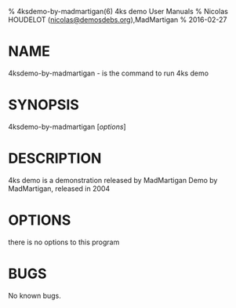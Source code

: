 % 4ksdemo-by-madmartigan(6) 4ks demo User Manuals
% Nicolas HOUDELOT (nicolas@demosdebs.org),MadMartigan
% 2016-02-27

# NAME
4ksdemo-by-madmartigan - is the command to run 4ks demo 

# SYNOPSIS
4ksdemo-by-madmartigan [*options*]

# DESCRIPTION
4ks demo  is a demonstration released by MadMartigan
Demo by MadMartigan, released in 2004

# OPTIONS
there is no options to this program

# BUGS
No known bugs.
